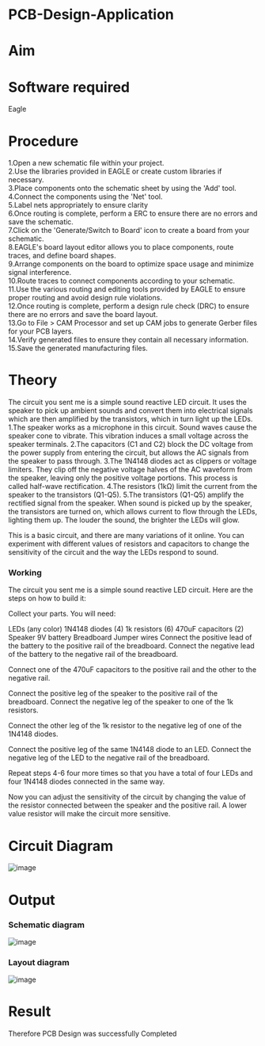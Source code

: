# PCB-Design-Application
# Aim


# Software required
Eagle

# Procedure
1.Open a new schematic file within your project.</br>
2.Use the libraries provided in EAGLE or create custom libraries if necessary.</br>
3.Place components onto the schematic sheet by using the 'Add' tool.</br>
4.Connect the components using the 'Net' tool.</br>
5.Label nets appropriately to ensure clarity</br>
6.Once routing is complete, perform a ERC to ensure there are no errors and save the schematic.</br>
7.Click on the 'Generate/Switch to Board' icon to create a board from your schematic.</br>
8.EAGLE's board layout editor allows you to place components, route traces, and define board shapes.</br>
9.Arrange components on the board to optimize space usage and minimize signal interference.</br>
10.Route traces to connect components according to your schematic.</br>
11.Use the various routing and editing tools provided by EAGLE to ensure proper routing and avoid design rule violations.</br>
12.Once routing is complete, perform a design rule check (DRC) to ensure there are no errors and save the board layout.</br>
13.Go to File > CAM Processor and set up CAM jobs to generate Gerber files for your PCB layers.</br>
14.Verify generated files to ensure they contain all necessary information.</br>
15.Save the generated manufacturing files.</br>

# Theory


The circuit you sent me is a  simple sound reactive LED circuit. It uses the speaker  to pick up ambient sounds and convert them into electrical signals which are then amplified by the transistors, which in turn light up the LEDs.
1.The speaker works as a microphone in this circuit. Sound waves cause the speaker cone to vibrate. This vibration induces a small voltage across the speaker terminals.
2.The capacitors (C1 and C2) block the DC voltage from the power supply from entering the circuit, but allows the AC signals from the speaker to pass through.
3.The 1N4148 diodes act as clippers or voltage limiters. They clip off the negative voltage halves of the AC waveform from the speaker, leaving only the positive voltage portions. This process is called half-wave rectification.
4.The resistors (1kΩ) limit the current from the speaker to the transistors (Q1-Q5).
5.The transistors (Q1-Q5) amplify the rectified signal from the speaker. When sound is picked up by the speaker, the transistors are turned on, which allows current to flow through the LEDs, lighting them up. The louder the sound, the brighter the LEDs will glow.

This is a basic circuit, and there are many variations of it online. You can experiment with different values of resistors and capacitors to change the sensitivity of the circuit and the way the LEDs respond to sound.


### Working 

The circuit you sent me is a  simple sound reactive LED circuit. Here are the steps on how to build it:

Collect your parts. You will need:

LEDs (any color)
1N4148 diodes (4)
1k resistors (6)
470uF capacitors (2)
Speaker
9V battery
Breadboard
Jumper wires
Connect the positive lead of the battery to the positive rail of the breadboard. Connect the negative lead of the battery to the negative rail of the breadboard.

Connect one of the 470uF capacitors to the positive rail and the other to the negative rail.

Connect the positive leg of the speaker to the positive rail of the breadboard. Connect the negative leg of the speaker to one of the 1k resistors.

Connect the other leg of the 1k resistor to the negative leg of one of the 1N4148 diodes.

Connect the positive leg of the same 1N4148 diode to an LED. Connect the negative leg of the LED to the negative rail of the breadboard.

Repeat steps 4-6 four more times so that you have a total of four LEDs and four 1N4148 diodes connected in the same way.

Now you can adjust the sensitivity of the circuit by changing the value of the resistor connected between the speaker and the positive rail. A lower value resistor will make the circuit more sensitive.

# Circuit Diagram
![image](https://github.com/23007232/PCB-Design-Application/assets/139115574/e0a48a00-3c90-411b-87ca-be6b8604dbd7)

# Output

### Schematic diagram
![image](https://github.com/23007232/PCB-Design-Application/assets/139115574/4ad6e4fe-224d-4e9b-a756-5eda50417d1e)

### Layout diagram
![image](https://github.com/23007232/PCB-Design-Application/assets/139115574/927a6f43-014f-4d92-8252-ad25256fdf5a)

# Result

Therefore PCB Design was successfully Completed
